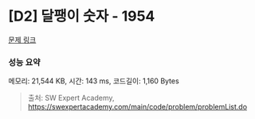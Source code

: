 # [D2] 달팽이 숫자 - 1954 

[문제 링크](https://swexpertacademy.com/main/code/problem/problemDetail.do?contestProbId=AV5PobmqAPoDFAUq) 

### 성능 요약

메모리: 21,544 KB, 시간: 143 ms, 코드길이: 1,160 Bytes



> 출처: SW Expert Academy, https://swexpertacademy.com/main/code/problem/problemList.do